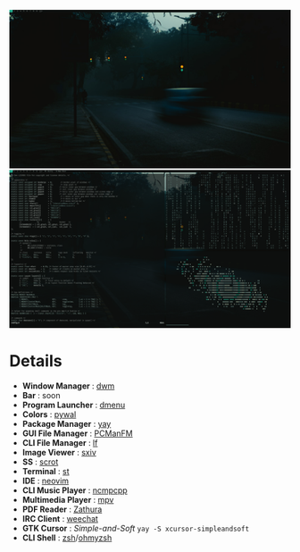 ![Image](https://raw.githubusercontent.com/Neczju/dotfiles/master/ss/ss1.png)
![Image](https://raw.githubusercontent.com/Neczju/dotfiles/master/ss/ss2.png)
# Details
* **Window Manager** : [dwm](https://github.com/Neczju/dwm)
* **Bar** : soon
* **Program Launcher** : [dmenu](https://tools.suckless.org/dmenu/)
* **Colors** : [pywal](https://github.com/dylanaraps/pywal)
* **Package Manager** : [yay](https://github.com/Jguer/yay)
* **GUI File Manager** : [PCManFM](https://wiki.lxde.org/en/PCManFM)
* **CLI File Manager** : [lf](https://github.com/gokcehan/lf)
* **Image Viewer** : [sxiv](https://github.com/muennich/sxiv)
* **SS** : [scrot](https://github.com/resurrecting-open-source-projects/scrot)
* **Terminal** : [st](https://github.com/LukeSmithxyz/st)
* **IDE** : [neovim](https://github.com/neovim/neovim)
* **CLI Music Player** : [ncmpcpp](https://github.com/arybczak/ncmpcpp)
* **Multimedia Player** : [mpv](https://mpv.io/)
* **PDF Reader** : [Zathura](https://pwmt.org/projects/zathura/)
* **IRC Client** : [weechat](https://weechat.org/)
* **GTK Cursor** : *Simple-and-Soft* `yay -S xcursor-simpleandsoft`
* **CLI Shell** : [zsh](http://zsh.sourceforge.net/)/[ohmyzsh](https://ohmyz.sh/)
